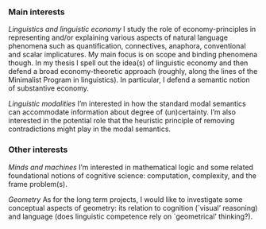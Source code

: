 ### Main interests

*Linguistics and linguistic economy* I study the role of
economy-principles in representing and/or explaining various aspects of
natural language phenomena such as quantification, connectives,
anaphora, conventional and scalar implicatures. My main focus is on
scope and binding phenomena though. In my thesis I spell out the idea(s)
of linguistic economy and then defend a broad economy-theoretic approach
(roughly, along the lines of the Minimalist Program in linguistics). In
particular, I defend a semantic notion of substantive economy.

*Linguistic modalities* I’m interested in how the standard modal
semantics can accommodate information about degree of (un)certainty. I’m
also interested in the potential role that the heuristic principle of
removing contradictions might play in the modal semantics.

### Other interests

*Minds and machines* I’m interested in mathematical logic and some
related foundational notions of cognitive science: computation,
complexity, and the frame problem(s). 

*Geometry* As for the long term
projects, I would like to investigate some conceptual aspects of
geometry: its relation to cognition (\`visual’ reasoning) and language
(does linguistic competence rely on \`geometrical’ thinking?).
